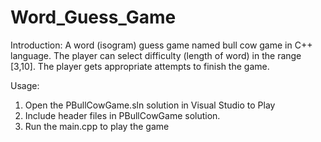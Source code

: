 # Word_Guess_Game

Introduction:
A word (isogram) guess game named bull cow game in C++ language. 
The player can select difficulty (length of word) in the range [3,10]. The player gets appropriate attempts to finish the game.

Usage:

1. Open the PBullCowGame.sln solution in Visual Studio to Play
2. Include header files in PBullCowGame solution.
3. Run the main.cpp to play the game
 
